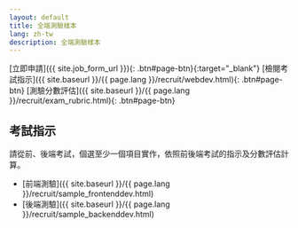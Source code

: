```yaml
---
layout: default
title: 全端測驗樣本
lang: zh-tw
description: 全端測驗樣本
---
```




[立即申請]({{ site.job_form_url }}){: .btn#page-btn}{:target="_blank"}
[檢閱考試指示]({{ site.baseurl }}/{{ page.lang }}/recruit/webdev.html){: .btn#page-btn}
[測驗分數評估]({{ site.baseurl }}/{{ page.lang }}/recruit/exam_rubric.html){: .btn#page-btn}

## 考試指示 

請從前、後端考試，個選至少一個項目實作，依照前後端考試的指示及分數評估計算。

* [前端測驗]({{ site.baseurl }}/{{ page.lang }}/recruit/sample_frontenddev.html)
* [後端測驗]({{ site.baseurl }}/{{ page.lang }}/recruit/sample_backenddev.html)

<br>

